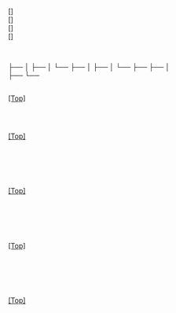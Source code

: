 # <span id='top'> </span>

<br>

[[]](#)  
[[]](#)  
[[]](#)  
[[]](#)  

<br>


├── 
│   ├── 
│   └── 
├── 
│   ├── 
│   └── 
├── 
├── 
│   
├── 
└── 

## <span id=''> </span>

[[Top]](#top)

<br>



## <span id=''></span>

[[Top]](#top)

<br>


<br>
<br>

## <span id=''></span>

[[Top]](#top)

<br>


<br>
<br>

## <span id=''></span>

[[Top]](#top)

<br>


<br>
<br>

## <span id=''></span>

[[Top]](#top)

<br>